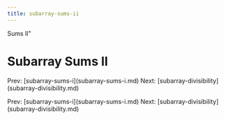 ```yaml
---
title: subarray-sums-ii
---
```


Sums II\"

# Subarray Sums II

Prev: \[subarray-sums-i](subarray-sums-i.md) Next:
\[subarray-divisibility](subarray-divisibility.md)

Prev: \[subarray-sums-i](subarray-sums-i.md) Next:
\[subarray-divisibility](subarray-divisibility.md)
